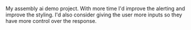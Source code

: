 My assembly ai demo project.  With more time I'd improve the alerting and improve the styling.  I'd also consider giving the user more inputs so they have more control over the response.